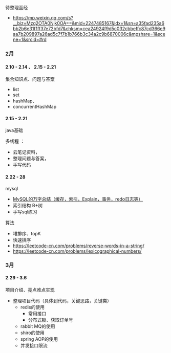待整理面经
- https://mp.weixin.qq.com/s?__biz=Mzg2OTA0Njk0OA==&mid=2247485167&idx=1&sn=a35fad235a6bb2b6e31f1ff37e72bfd7&chksm=cea24924f9d5c032cbbeffc87cd366e9aa7b209897a26ad5c7f7b1b766b3c34a2c9b6870006c&mpshare=1&scene=1&srcid=#rd

### 2月
#### 2.10 - 2.14 、 2.15 - 2.21
集合知识点、问题与答案
- list
- set
- hashMap、
- concurrentHashMap

#### 2.15 - 2.21
java基础

多线程 ： 
- 云笔记资料，
- 整理问题与答案，
- 手写代码

#### 2.22 - 28
mysql
- [MySQL的万字总结（缓存，索引，Explain，事务，redo日志等）](https://juejin.im/post/5dfc846051882512327a63b6)
- 索引结构 B+树
- 手写sql练习

算法
- 堆排序、topK
- 快速排序
- https://leetcode-cn.com/problems/reverse-words-in-a-string/
- https://leetcode-cn.com/problems/lexicographical-numbers/




### 3月
#### 2.29 - 3.6
项目介绍、亮点难点实现
- 整理项目代码（具体到代码，关键思路，关键类）
    - redis的使用
        - 常用接口
        - 分布式锁、获取订单号
    - rabbit MQ的使用
    - shiro的使用
    - spring AOP的使用
    - 并发接口限流 
    
